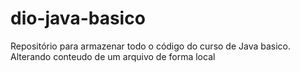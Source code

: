 # dio-java-basico
Repositório para armazenar todo o código do curso de Java basico.
Alterando conteudo de um arquivo de forma local